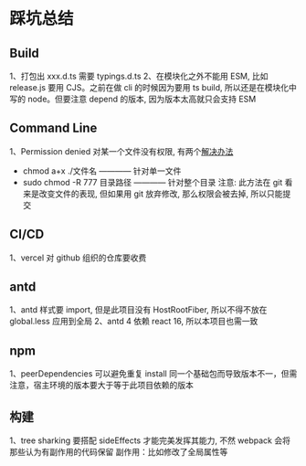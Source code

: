 # 踩坑总结



## Build
1、打包出 xxx.d.ts 需要 typings.d.ts
2、在模块化之外不能用 ESM, 比如 release.js 要用 CJS。之前在做 cli 的时候因为要用 ts build, 所以还是在模块化中写的 node。但要注意 depend 的版本, 因为版本太高就只会支持 ESM


## Command Line
1、Permission denied 对某一个文件没有权限, 有两个[解决办法](https://zhuanlan.zhihu.com/p/95148639)
  - chmod a+x ./文件名  ———— 针对单一文件
  - sudo chmod -R 777 目录路径  ———— 针对整个目录
注意: 此方法在 git 看来是改变文件的表现, 但如果用 git 放弃修改, 那么权限会被去掉, 所以只能提交



## CI/CD
1、vercel 对 github 组织的仓库要收费



## antd
1、antd 样式要 import, 但是此项目没有 HostRootFiber, 所以不得不放在 global.less 应用到全局
2、antd 4 依赖 react 16, 所以本项目也需一致


## npm
1、peerDependencies 可以避免重复 install 同一个基础包而导致版本不一，但需注意，宿主环境的版本要大于等于此项目依赖的版本

## 构建
1、tree sharking 要搭配 sideEffects 才能完美发挥其能力, 不然 webpack 会将那些认为有副作用的代码保留
副作用：比如修改了全局属性等
